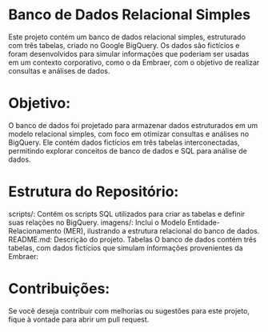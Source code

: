 <h1><strong>Banco de Dados Relacional Simples</strong></h1> 

Este projeto contém um banco de dados relacional simples, estruturado com três tabelas, criado no Google BigQuery. Os dados são fictícios e foram desenvolvidos para simular informações que poderiam ser usadas em um contexto corporativo, como o da Embraer, com o objetivo de realizar consultas e análises de dados.

<h1><strong>Objetivo:</strong></h1>
O banco de dados foi projetado para armazenar dados estruturados em um modelo relacional simples, com foco em otimizar consultas e análises no BigQuery. Ele contém dados fictícios em três tabelas interconectadas, permitindo explorar conceitos de banco de dados e SQL para análise de dados.

<h1><strong>Estrutura do Repositório:</strong></h1>
scripts/: Contém os scripts SQL utilizados para criar as tabelas e definir suas relações no BigQuery.
imagens/: Inclui o Modelo Entidade-Relacionamento (MER), ilustrando a estrutura relacional do banco de dados.
README.md: Descrição do projeto.
Tabelas
O banco de dados contém três tabelas, com dados fictícios que simulam informações provenientes da Embraer:

<h1><strong>Contribuições:</strong></h1>
Se você deseja contribuir com melhorias ou sugestões para este projeto, fique à vontade para abrir um pull request.